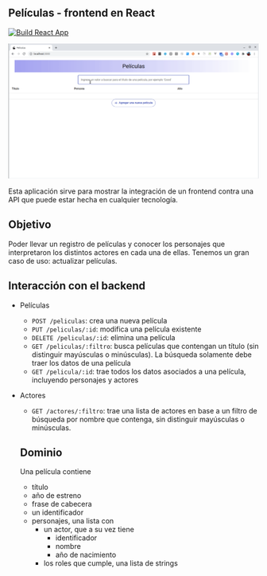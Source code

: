 
## Películas - frontend en React

[![Build React App](https://github.com/uqbar-project/eg-peliculas-react/actions/workflows/build.yml/badge.svg)](https://github.com/uqbar-project/eg-peliculas-react/actions/workflows/build.yml)

![demo](./video/demo.gif)

Esta aplicación sirve para mostrar la integración de un frontend contra una API que puede estar hecha en cualquier tecnología.

## Objetivo

Poder llevar un registro de películas y conocer los personajes que interpretaron los distintos actores en cada una de ellas. Tenemos un gran caso de uso: actualizar películas.

## Interacción con el backend

- Películas
  - `POST /peliculas`: crea una nueva película
  - `PUT /peliculas/:id`: modifica una película existente
  - `DELETE /peliculas/:id`: elimina una película
  - `GET /peliculas/:filtro`: busca películas que contengan un título (sin distinguir mayúsculas o minúsculas). La búsqueda solamente debe traer los datos de una película
  - `GET /pelicula/:id`: trae todos los datos asociados a una película, incluyendo personajes y actores
- Actores
  - `GET /actores/:filtro`: trae una lista de actores en base a un filtro de búsqueda por nombre que contenga, sin distinguir mayúsculas o minúsculas.

  ## Dominio

  Una película contiene

  - título
  - año de estreno
  - frase de cabecera
  - un identificador
  - personajes, una lista con
    - un actor, que a su vez tiene
      - identificador
      - nombre
      - año de nacimiento
    - los roles que cumple, una lista de strings